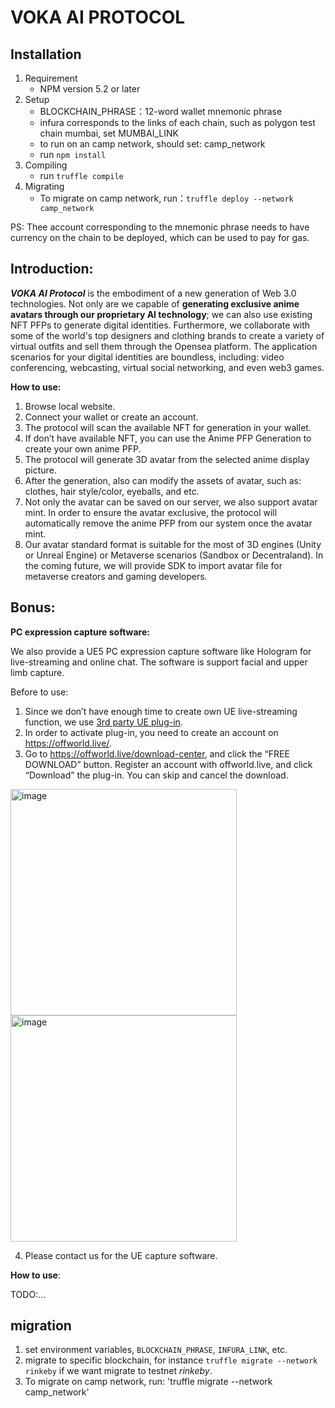 # VOKA AI PROTOCOL

## Installation
1. Requirement
	* NPM version 5.2 or later 
2. Setup
	* BLOCKCHAIN_PHRASE：12-word wallet mnemonic phrase 
	* infura corresponds to the links of each chain, such as polygon test chain mumbai, set MUMBAI_LINK
	* to run on an camp network, should set: camp_network
	* run `npm install`
4. Compiling
	* run `truffle compile`
6. Migrating
	* To migrate on camp network, run：`truffle deploy --network camp_network`

PS: Thee account corresponding to the mnemonic phrase needs to have currency on the chain to be deployed, which can be used to pay for gas.


## Introduction:
***VOKA AI Protocol*** is the embodiment of a new generation of Web 3.0 technologies. 
Not only are we capable of **generating exclusive anime avatars through our proprietary AI technology**; 
we can also use existing NFT PFPs to generate digital identities. 
Furthermore, we collaborate with some of the world's top designers and clothing brands 
to create a variety of virtual outfits and sell them through the Opensea platform. 
The application scenarios for your digital identities are boundless, including: 
video conferencing, webcasting, virtual social networking, and even web3 games.

**How to use:**
1.	Browse local website.
2.	Connect your wallet or create an account. 
3.	The protocol will scan the available NFT for generation in your wallet.
4.	If don’t have available NFT, you can use the Anime PFP Generation to create your own anime PFP.
5.	The protocol will generate 3D avatar from the selected anime display picture.
6.	After the generation, also can modify the assets of avatar, such as: clothes, hair style/color, eyeballs, and etc. 
7.	Not only the avatar can be saved on our server, we also support avatar mint. In order to ensure the avatar exclusive, the protocol will automatically remove the anime PFP from our system once the avatar mint.
8.	Our avatar standard format is suitable for the most of 3D engines (Unity or Unreal Engine) or Metaverse scenarios (Sandbox or Decentraland). In the coming future, we will provide SDK to import avatar file for metaverse creators and gaming developers. 

## Bonus:

**PC expression capture software:**

We also provide a UE5 PC expression capture software like Hologram for live-streaming and online chat. 
The software is support facial and upper limb capture.  

Before to use:
1. Since we don’t have enough time to create own UE live-streaming function, we use [3rd party UE plug-in](https://offworld.live/). 
2. In order to activate plug-in, you need to create an account on https://offworld.live/. 
3. Go to https://offworld.live/download-center, and click the “FREE DOWNLOAD” button.
Register an account with offworld.live, and click “Download” the plug-in. You can skip and cancel the download. 

  <img width="362" alt="image" src="https://user-images.githubusercontent.com/19359257/168949465-4a5c0757-7aa5-476b-93ca-0bba9b26e5aa.png">
  <img width="362" alt="image" src="https://user-images.githubusercontent.com/19359257/168949481-3a702918-7fb5-45b6-a8c0-86eb88e7bbdf.png">
  
4. Please contact us for the UE capture software.

**How to use**:

  TODO:...


## migration

1. set environment variables, `BLOCKCHAIN_PHRASE`, `INFURA_LINK`, etc.
2. migrate to specific blockchain, for instance `truffle migrate --network rinkeby` if we want migrate to testnet *rinkeby*.
3. To migrate on camp network, run: 'truffle migrate --network camp_network'
